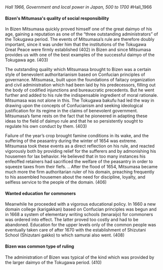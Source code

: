 *Hall 1966, Government and local power in Japan, 500 to 1700*
#Hall_1966 
#### Bizen's Mitumasa's quality of social responsibility
In Bizen Mitsumasa quickly proved himself one of the great daimyo of his age, gaining a reputation as one of the “three outstanding administrators” of the Tokugawa period. The events of Mitsumasa’s rule are therefore doubly important, since it was under him that the institutions of the Tokugawa Great Peace were firmly established (402)
in Bizen and since Mitsumasa provides us with one of the best examples of the successful daimyo of the Tokugawa age. (403)

The outstanding quality which Mitsumasa brought to Bizen was a certain style of benevolent authoritarianism based on Confucian principles of governance. Mitsumasa_ built upon the foundations of faitacy organization and civil administration which had been laid by his predecessors, filling out the body of codified injunctions and bureaucratic precedents. But he went further and added to his rule the indispensable ingredient of moral rationale. Mitsumasa was not alone in this. The Tokugawa bakufu had led the way in drawing upon the concepts of Confucianism and seeking ideological justification for its regime in the claims of benevolent government. Mitsumasa’s fame rests on the fact that he pioneered in adapting these ideas to the field of daimyo rule and that he so persistently sought to regulate his own conduct by them. (403)

Failure of the year’s crop brought famine conditions in its wake, and the suffering of the peasantry during the winter of 1654 was extreme. Mitsumasa took these events as a direct reflection on his rule, and reacted vigorously both by providing relief for the sufferers and by admonishing his housemen for lax behavior. He believed that in too many instances his enfeoffed retainers had sacrificed the welfare of the peasantry in order to squeeze taxes from their fiefs. ..
After the flood of 1654, Mitsumasa became much more the firm authoritarian ruler of his domain, preaching frequently to his assembled housemen about the need for discipline, loyalty, and selfless service to the people of the domain. (406)

#### Wanted education for commoners
Meanwhile he proceeded with a vigorous educational policy. In 1660 a new domain college (karigakkan) based on Confucian principles was begun and in 1668 a system of elementary writing schools (tenaraijo) for commoners was ordered into effect. The latter proved too costly and had to be abandoned. Education for the upper levels only of the common people was eventually taken care of after 1670 with the establishment of Shizutani School (Shizutani gakko) to which samurai also went.  (408)

#### Bizen was common type of ruling
The administration of Bizen was typical of the kind which was provided by the larger daimyo of the Tokugawa period. (410)